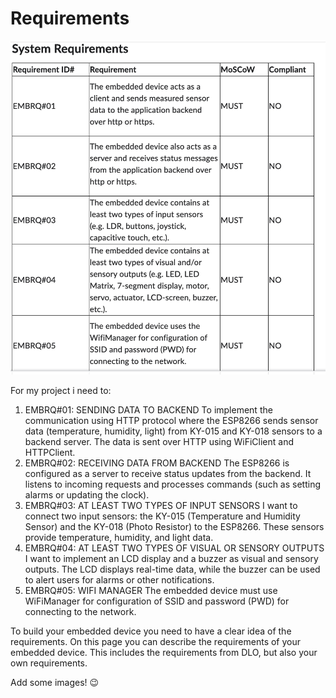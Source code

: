 # Requirements

![Devices Table](docs/assets/systemreq.jpg)

For my project i need to:

1. EMBRQ#01: SENDING DATA TO BACKEND
To implement the communication using HTTP protocol where the ESP8266 sends sensor data (temperature, humidity, light) from KY-015 and KY-018 sensors to a backend server. The data is sent over HTTP using WiFiClient and HTTPClient.
2. EMBRQ#02: RECEIVING DATA FROM BACKEND
The ESP8266 is configured as a server to receive status updates from the backend. It listens to incoming requests and processes commands (such as setting alarms or updating the clock).
3. EMBRQ#03: AT LEAST TWO TYPES OF INPUT SENSORS
I want to  connect two input sensors: the KY-015 (Temperature and Humidity Sensor) and the KY-018 (Photo Resistor) to the ESP8266. These sensors provide temperature, humidity, and light data.
4. EMBRQ#04: AT LEAST TWO TYPES OF VISUAL OR SENSORY OUTPUTS
I want to implement an LCD display and a buzzer as visual and sensory outputs. The LCD displays real-time data, while the buzzer can be used to alert users for alarms or other notifications.
5. EMBRQ#05: WIFI MANAGER
The embedded device must use WiFiManager for configuration of SSID and password (PWD) for connecting to the network.


To build your embedded device you need to have a clear idea of the requirements. On this page you can describe the requirements of your embedded device. This includes the requirements from DLO, but also your own requirements.

Add some images! 😉
